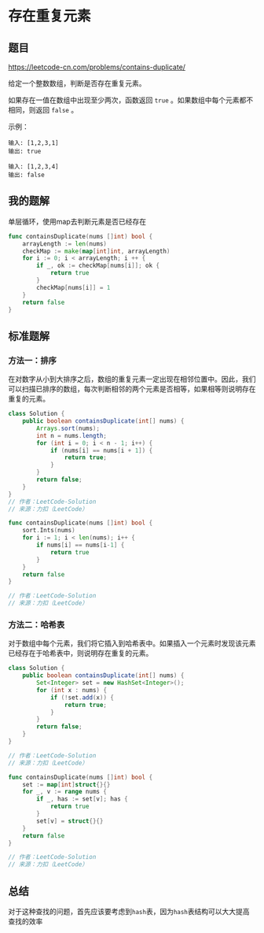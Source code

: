 # 存在重复元素

## 题目

https://leetcode-cn.com/problems/contains-duplicate/

给定一个整数数组，判断是否存在重复元素。

如果存在一值在数组中出现至少两次，函数返回 `true` 。如果数组中每个元素都不相同，则返回 `false` 。

示例：

```
输入: [1,2,3,1]
输出: true
```

```
输入: [1,2,3,4]
输出: false
```

## 我的题解

单层循环，使用map去判断元素是否已经存在

```go
func containsDuplicate(nums []int) bool {
    arrayLength := len(nums)
    checkMap := make(map[int]int, arrayLength)
    for i := 0; i < arrayLength; i ++ {
        if _, ok := checkMap[nums[i]]; ok {
            return true
        }
        checkMap[nums[i]] = 1
    }
    return false
}
```

## 标准题解

### 方法一：排序

在对数字从小到大排序之后，数组的重复元素一定出现在相邻位置中。因此，我们可以扫描已排序的数组，每次判断相邻的两个元素是否相等，如果相等则说明存在重复的元素。

```java
class Solution {
    public boolean containsDuplicate(int[] nums) {
        Arrays.sort(nums);
        int n = nums.length;
        for (int i = 0; i < n - 1; i++) {
            if (nums[i] == nums[i + 1]) {
                return true;
            }
        }
        return false;
    }
}
// 作者：LeetCode-Solution
// 来源：力扣（LeetCode）
```

```go
func containsDuplicate(nums []int) bool {
    sort.Ints(nums)
    for i := 1; i < len(nums); i++ {
        if nums[i] == nums[i-1] {
            return true
        }
    }
    return false
}

// 作者：LeetCode-Solution
// 来源：力扣（LeetCode）
```

### 方法二：哈希表

对于数组中每个元素，我们将它插入到哈希表中。如果插入一个元素时发现该元素已经存在于哈希表中，则说明存在重复的元素。

```java
class Solution {
    public boolean containsDuplicate(int[] nums) {
        Set<Integer> set = new HashSet<Integer>();
        for (int x : nums) {
            if (!set.add(x)) {
                return true;
            }
        }
        return false;
    }
}

// 作者：LeetCode-Solution
// 来源：力扣（LeetCode）
```

```go
func containsDuplicate(nums []int) bool {
    set := map[int]struct{}{}
    for _, v := range nums {
        if _, has := set[v]; has {
            return true
        }
        set[v] = struct{}{}
    }
    return false
}

// 作者：LeetCode-Solution
// 来源：力扣（LeetCode）
```

## 总结

对于这种查找的问题，首先应该要考虑到`hash`表，因为`hash`表结构可以大大提高查找的效率

